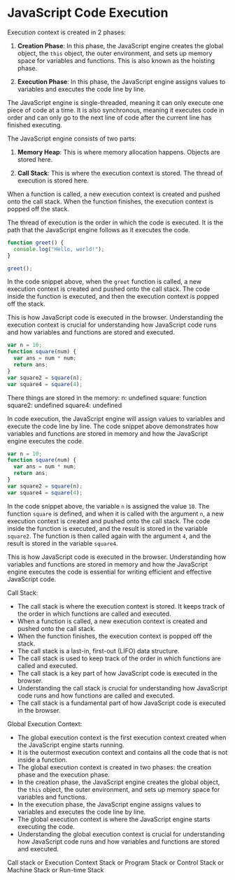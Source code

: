 # JavaScript Code Execution

Execution context is created in 2 phases:

1. **Creation Phase**: In this phase, the JavaScript engine creates the global object, the `this` object, the outer environment, and sets up memory space for variables and functions. This is also known as the hoisting phase.

2. **Execution Phase**: In this phase, the JavaScript engine assigns values to variables and executes the code line by line.

The JavaScript engine is single-threaded, meaning it can only execute one piece of code at a time. It is also synchronous, meaning it executes code in order and can only go to the next line of code after the current line has finished executing.

The JavaScript engine consists of two parts:

1. **Memory Heap**: This is where memory allocation happens. Objects are stored here.

2. **Call Stack**: This is where the execution context is stored. The thread of execution is stored here.

When a function is called, a new execution context is created and pushed onto the call stack. When the function finishes, the execution context is popped off the stack.

The thread of execution is the order in which the code is executed. It is the path that the JavaScript engine follows as it executes the code.

```javascript
function greet() {
  console.log("Hello, world!");
}

greet();
```

In the code snippet above, when the `greet` function is called, a new execution context is created and pushed onto the call stack. The code inside the function is executed, and then the execution context is popped off the stack.

This is how JavaScript code is executed in the browser. Understanding the execution context is crucial for understanding how JavaScript code runs and how variables and functions are stored and executed.

```javascript
var n = 10;
function square(num) {
  var ans = num * num;
  return ans;
}
var square2 = square(n);
var square4 = square(4);
```

There things are stored in the memory:
n: undefined
square: function
square2: undefined
square4: undefined

In code execution, the JavaScript engine will assign values to variables and execute the code line by line. The code snippet above demonstrates how variables and functions are stored in memory and how the JavaScript engine executes the code.

```javascript
var n = 10;
function square(num) {
  var ans = num * num;
  return ans;
}
var square2 = square(n);
var square4 = square(4);
```

In the code snippet above, the variable `n` is assigned the value `10`. The function `square` is defined, and when it is called with the argument `n`, a new execution context is created and pushed onto the call stack. The code inside the function is executed, and the result is stored in the variable `square2`. The function is then called again with the argument `4`, and the result is stored in the variable `square4`.

This is how JavaScript code is executed in the browser. Understanding how variables and functions are stored in memory and how the JavaScript engine executes the code is essential for writing efficient and effective JavaScript code.

Call Stack:

- The call stack is where the execution context is stored. It keeps track of the order in which functions are called and executed.
- When a function is called, a new execution context is created and pushed onto the call stack.
- When the function finishes, the execution context is popped off the stack.
- The call stack is a last-in, first-out (LIFO) data structure.
- The call stack is used to keep track of the order in which functions are called and executed.
- The call stack is a key part of how JavaScript code is executed in the browser.
- Understanding the call stack is crucial for understanding how JavaScript code runs and how functions are called and executed.
- The call stack is a fundamental part of how JavaScript code is executed in the browser.

Global Execution Context:

- The global execution context is the first execution context created when the JavaScript engine starts running.
- It is the outermost execution context and contains all the code that is not inside a function.
- The global execution context is created in two phases: the creation phase and the execution phase.
- In the creation phase, the JavaScript engine creates the global object, the `this` object, the outer environment, and sets up memory space for variables and functions.
- In the execution phase, the JavaScript engine assigns values to variables and executes the code line by line.
- The global execution context is where the JavaScript engine starts executing the code.
- Understanding the global execution context is crucial for understanding how JavaScript code runs and how variables and functions are stored and executed.

Call stack or Execution Context Stack or Program Stack or Control Stack or Machine Stack or Run-time Stack
